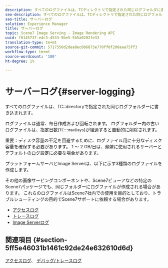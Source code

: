 ```yaml
---
description: すべてのログファイルは、TCディレクトリで指定された同じログフォルダに書き込まれます。
seo-description: すべてのログファイルは、TCディレクトリで指定された同じログフォルダに書き込まれます。
seo-title: サーバーログ
solution: Experience Manager
title: サーバーログ
topic: Scene7 Image Serving - Image Rendering API
uuid: f6145737-e4c3-4533-9be5-5b5a0202fe33
translation-type: tm+mt
source-git-commit: 5717550d2dea8ec086875e770ff8f200aaa75ff3
workflow-type: tm+mt
source-wordcount: '180'
ht-degree: 1%

---
```



# サーバーログ{#server-logging}

すべてのログファイルは、TC::directoryで指定された同じログフォルダーに書き込まれます。

ログファイルは通常、毎日作成および回転されます。 ログフォルダー内の古いログファイルは、指定日数(`TC::maxDays`)が経過すると自動的に削除されます。

重要：ディスク容量の不足を回避するために、ログファイル用に十分なディスク容量を確保する必要があります。 1 ～ 2 GB/日は、頻繁に使用されるサーバーとデフォルトのログ設定に必要な場合があります。

プラットフォームサーバとImage Serverは、以下に示す3種類のログファイルを作成します。

その他の画像サービングコンポーネントや、Scene7ビューアなどの特定のScene7パッケージでも、同じフォルダーにログファイルが作成される場合があります。 これらのログファイルはScene7社内での使用を目的としており、トラブルシューティングの目的でScene7サポートに依頼する場合があります。

* [アクセスログ](c-access-log.md)
* [トレースログ](c-trace-log.md)
* [Image Serverログ](c-image-server-log.md)

## 関連項目 {#section-5ff5e46031b1461c92de24e632610d6d}

[アクセスログ](../../../../is-api/image-serving-api-ref/c-configuration-and-administration/c-server-settings/r-access-logging.md#reference-5d175921c12a48a6be7f722517615d0f)、 [デバッグ/トレースログ](../../../../is-api/image-serving-api-ref/c-configuration-and-administration/c-server-settings/r-debug-trace-logging.md#reference-4b372f81001849f5b495457da7af8e82)
